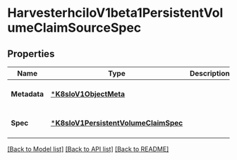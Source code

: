 # HarvesterhciIoV1beta1PersistentVolumeClaimSourceSpec

## Properties
Name | Type | Description | Notes
------------ | ------------- | ------------- | -------------
**Metadata** | [***K8sIoV1ObjectMeta**](k8s.io.v1.ObjectMeta.md) |  | [optional] [default to null]
**Spec** | [***K8sIoV1PersistentVolumeClaimSpec**](k8s.io.v1.PersistentVolumeClaimSpec.md) |  | [optional] [default to null]

[[Back to Model list]](../README.md#documentation-for-models) [[Back to API list]](../README.md#documentation-for-api-endpoints) [[Back to README]](../README.md)



